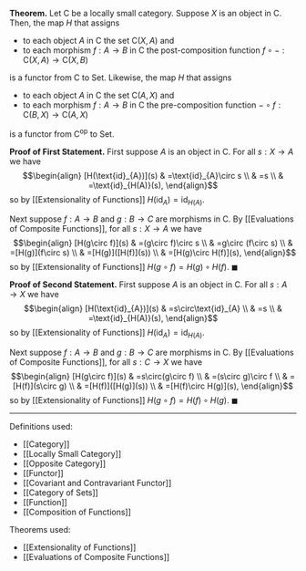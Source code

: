 **Theorem.** Let $\mathsf{C}$ be a locally small category. Suppose $X$ is an object in $\mathsf{C}$. Then, the map $H$ that assigns
- to each object $A$ in $\mathsf{C}$ the set $\mathsf{C}(X,A)$ and
- to each morphism $f:A\to B$ in $\mathsf{C}$ the post-composition function $f\circ -:\mathsf{C}(X,A)\to \mathsf{C}(X,B)$

is a functor from $\mathsf{C}$ to $\mathsf{Set}$. Likewise, the map $H$ that assigns
- to each object $A$ in $\mathsf{C}$ the set $\mathsf{C}(A,X)$ and
- to each morphism $f:A\to B$ in $\mathsf{C}$ the pre-composition function $-\circ f:\mathsf{C}(B,X)\to \mathsf{C}(A,X)$

is a functor from $\mathsf{C}^\text{op}$ to $\mathsf{Set}$.

**Proof of First Statement.** First suppose $A$ is an object in $\mathsf{C}$. For all $s:X\to A$ we have
$$\begin{align}
[H(\text{id}_{A})](s) & =\text{id}_{A}\circ s \\
 & =s \\
 & =\text{id}_{H(A)}(s),
\end{align}$$
so by [[Extensionality of Functions]] $H(\text{id}_{A})=\text{id}_{H(A)}$.

Next suppose $f:A\to B$ and $g:B\to C$ are morphisms in $\mathsf{C}$. By [[Evaluations of Composite Functions]], for all $s:X\to A$ we have  $$\begin{align}
[H(g\circ f)](s) & =(g\circ f)\circ s \\
 & =g\circ (f\circ s) \\
 & =[H(g)](f\circ s) \\
 & =[H(g)]([H(f)](s)) \\
 & =[H(g)\circ H(f)](s),
\end{align}$$so by [[Extensionality of Functions]] $H(g\circ f)=H(g)\circ H(f)$. $\blacksquare$

**Proof of Second Statement.** First suppose $A$ is an object in $\mathsf{C}$. For all $s:A\to X$ we have
$$\begin{align}
[H(\text{id}_{A})](s) & =s\circ\text{id}_{A} \\
 & =s \\
 & =\text{id}_{H(A)}(s),
\end{align}$$
so by [[Extensionality of Functions]] $H(\text{id}_{A})=\text{id}_{H(A)}$.

Next suppose $f:A\to B$ and $g:B\to C$ are morphisms in $\mathsf{C}$. By [[Evaluations of Composite Functions]], for all $s:C\to X$ we have  $$\begin{align}
[H(g\circ f)](s) & =s\circ(g\circ f) \\
 & =(s\circ g)\circ f \\
 & =[H(f)](s\circ g) \\
 & =[H(f)]([H(g)](s)) \\
 & =[H(f)\circ H(g)](s),
\end{align}$$so by [[Extensionality of Functions]] $H(g\circ f)=H(f)\circ H(g)$. $\blacksquare$

***
Definitions used:
- [[Category]]
- [[Locally Small Category]]
- [[Opposite Category]]
- [[Functor]]
- [[Covariant and Contravariant Functor]]
- [[Category of Sets]]
- [[Function]]
- [[Composition of Functions]]

Theorems used:
- [[Extensionality of Functions]]
- [[Evaluations of Composite Functions]]